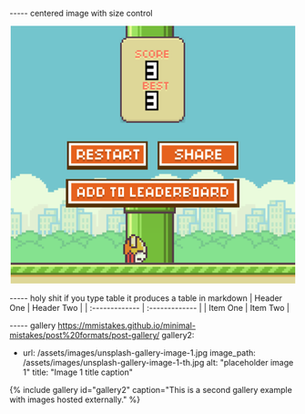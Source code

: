 ----- centered image with size control
<p align="center">
  <img width="500" src="/assets/images/blog/2018-01-16-year3-flappybird.png">
</p>

----- holy shit if you type table it produces a table in markdown
| Header One     | Header Two     |
| :------------- | :------------- |
| Item One       | Item Two       |

----- gallery
https://mmistakes.github.io/minimal-mistakes/post%20formats/post-gallery/
gallery2:
  - url: /assets/images/unsplash-gallery-image-1.jpg
    image_path: /assets/images/unsplash-gallery-image-1-th.jpg
    alt: "placeholder image 1"
    title: "Image 1 title caption"

{% include gallery id="gallery2" caption="This is a second gallery example with images hosted externally." %}
